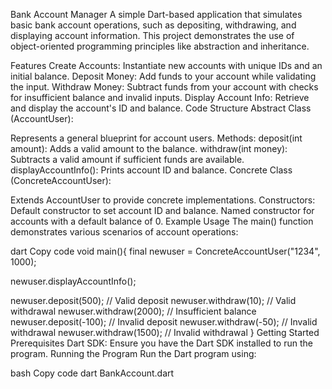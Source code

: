 Bank Account Manager
A simple Dart-based application that simulates basic bank account operations, such as depositing, withdrawing, and displaying account information. This project demonstrates the use of object-oriented programming principles like abstraction and inheritance.

Features
Create Accounts: Instantiate new accounts with unique IDs and an initial balance.
Deposit Money: Add funds to your account while validating the input.
Withdraw Money: Subtract funds from your account with checks for insufficient balance and invalid inputs.
Display Account Info: Retrieve and display the account's ID and balance.
Code Structure
Abstract Class (AccountUser):

Represents a general blueprint for account users.
Methods:
deposit(int amount): Adds a valid amount to the balance.
withdraw(int money): Subtracts a valid amount if sufficient funds are available.
displayAccountInfo(): Prints account ID and balance.
Concrete Class (ConcreteAccountUser):

Extends AccountUser to provide concrete implementations.
Constructors:
Default constructor to set account ID and balance.
Named constructor for accounts with a default balance of 0.
Example Usage
The main() function demonstrates various scenarios of account operations:

dart
Copy code
void main(){
  final newuser = ConcreteAccountUser("1234", 1000);

  newuser.displayAccountInfo();

  newuser.deposit(500);  // Valid deposit
  newuser.withdraw(10);  // Valid withdrawal
  newuser.withdraw(2000); // Insufficient balance
  newuser.deposit(-100); // Invalid deposit
  newuser.withdraw(-50); // Invalid withdrawal
  newuser.withdraw(1500); // Invalid withdrawal
}
Getting Started
Prerequisites
Dart SDK: Ensure you have the Dart SDK installed to run the program.
Running the Program
Run the Dart program using:

bash
Copy code
dart BankAccount.dart